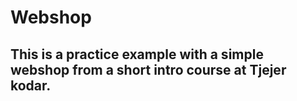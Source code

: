 # Webshop

## This is a practice example with a simple webshop from a short intro course at Tjejer kodar.